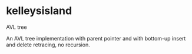 # kelleysisland
AVL tree

An AVL tree implementation with parent pointer and with bottom-up insert and delete retracing, no recursion.
